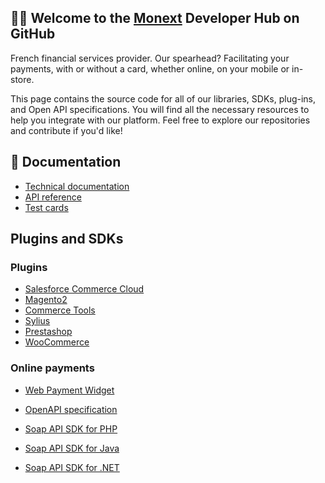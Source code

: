 ## 🙋‍♀️ Welcome to the [Monext](https://www.monext.fr/) Developer Hub on GitHub
French financial services provider. Our spearhead? Facilitating your payments, with or without a card, whether online, on your mobile or in-store.
 
This page contains the source code for all of our libraries, SDKs, plug-ins, and Open API specifications. You will find all the necessary resources to help you integrate with our platform. Feel free to explore our repositories and contribute if you'd like!
 
## 📜 Documentation
 
* [Technical documentation](https://docs.monext.fr/display/DT/)
* [API reference](https://api-docs.retail.monext.com/reference)
* [Test cards](https://docs.monext.fr/display/DT/Les+cartes+de+test)
 
## Plugins and SDKs
 
### Plugins
 
* [Salesforce Commerce Cloud](https://github.com/PaylineByMonext/payline-salesforce)
* [Magento2](https://github.com/PaylineByMonext/payline-magento-2)
* [Commerce Tools](https://github.com/PaylineByMonext/payline-commercetools)
* [Sylius](https://github.com/PaylineByMonext/payline-sylius)
* [Prestashop](https://github.com/PaylineByMonext/payline-prestashop)
* [WooCommerce](https://github.com/PaylineByMonext/payline-woocommerce)
 
### Online payments
 
* [Web Payment Widget](https://docs.monext.fr/display/DT/PW+-+Widget+Integration)
* [OpenAPI specification](https://api-docs.retail.monext.com/reference/api-file)
 
* [Soap API SDK for PHP](https://github.com/PaylineByMonext/payline-php-sdk)
* [Soap API SDK for Java](https://github.com/PaylineByMonext/payline-java-sdk)
* [Soap API SDK for .NET](https://github.com/PaylineByMonext/payline-dot-net-sdk)
